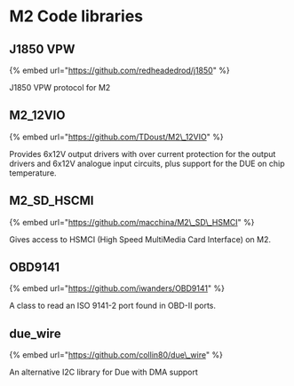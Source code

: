 # M2 Code libraries

## **J1850 VPW**

{% embed url="https://github.com/redheadedrod/j1850" %}

J1850 VPW protocol for M2

## **M2\_12VIO**

{% embed url="https://github.com/TDoust/M2\_12VIO" %}

Provides 6x12V output drivers with over current protection for the output drivers and 6x12V analogue input circuits, plus support for the DUE on chip temperature.

## **M2\_SD\_HSCMI**

{% embed url="https://github.com/macchina/M2\_SD\_HSMCI" %}

Gives access to HSMCI \(High Speed MultiMedia Card Interface\) on M2.

## **OBD9141**

{% embed url="https://github.com/iwanders/OBD9141" %}

A class to read an ISO 9141-2 port found in OBD-II ports.

## **due\_wire**

{% embed url="https://github.com/collin80/due\_wire" %}

An alternative I2C library for Due with DMA support

